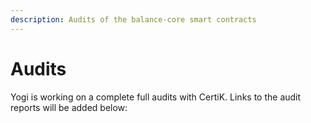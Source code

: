 ```yaml
---
description: Audits of the balance-core smart contracts
---
```


# Audits

Yogi is working on a complete full audits with CertiK. Links to the audit reports will be added below:
